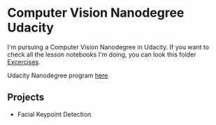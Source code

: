 # Computer Vision Nanodegree Udacity

I'm pursuing a Computer Vision Nanodegree in Udacity. If you want to check all the lesson notebooks I'm doing, you can look this folder [Excercises](https://github.com/HannaLAguilar/Computer_Vision_Udacity/tree/master/Excercises).

Udacity Nanodegree program [here](https://www.udacity.com/course/computer-vision-nanodegree--nd891)

## Projects

* Facial Keypoint Detection
